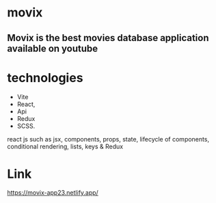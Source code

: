# movix
## Movix is the best movies database application available on youtube 
# technologies
- Vite
- React,
- Api
- Redux 
- SCSS.

react js such as jsx, components, props, state, lifecycle of components, conditional rendering, lists, keys & Redux 


# Link
https://movix-app23.netlify.app/
